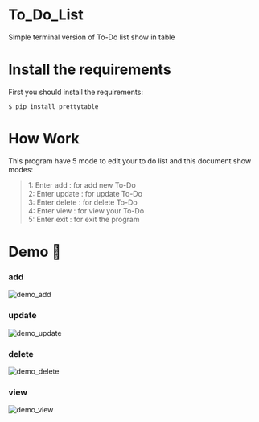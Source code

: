 # To_Do_List
Simple terminal version of To-Do list show in table 
# Install the requirements
First you should install the requirements:
```
$ pip install prettytable
```
# How Work  
This program have 5 mode to edit your to do list and this document show modes:     
> 1: Enter add : for add new To-Do    
> 2: Enter update : for update To-Do  
> 3: Enter delete : for delete To-Do  
> 4: Enter view : for view your To-Do  
> 5: Enter exit : for exit the program  

# Demo 🎉
### add
![demo_add](https://user-images.githubusercontent.com/77124662/132337671-a83c8c9f-c447-4b46-877d-aaac6eff7825.PNG)
### update
![demo_update](https://user-images.githubusercontent.com/77124662/132337693-cf07e890-bec3-4527-9487-1d94f39072da.PNG)
### delete
![demo_delete](https://user-images.githubusercontent.com/77124662/132337707-6bfc12e8-566f-44c4-8a13-ed1b0467b132.PNG)
### view
![demo_view](https://user-images.githubusercontent.com/77124662/132337717-26e2d7ed-8755-4482-a32c-e431160cec31.PNG)
